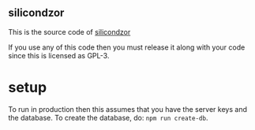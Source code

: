 silicondzor
-----------

This is the source code of [silicondzor](http://silicondzor.com)

If you use any of this code then you must release it along with your
code since this is licensed as GPL-3.

# setup #
	
To run in production then this assumes that you have the server keys 
and the database. To create the database, do: `npm run create-db`.
